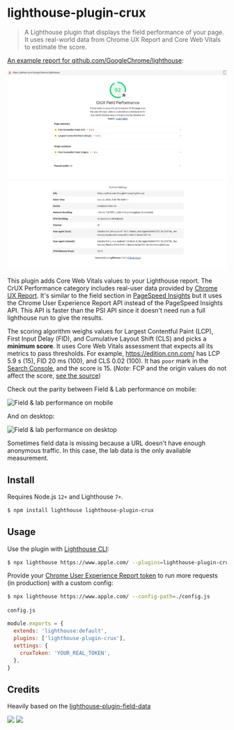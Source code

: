 # lighthouse-plugin-crux

> A Lighthouse plugin that displays the field performance of your page.
> It uses real-world data from Chrome UX Report and Core Web Vitals to estimate the score.

[An example report for github.com/GoogleChrome/lighthouse](https://googlechrome.github.io/lighthouse/viewer/?gist=cb20232dcc7a8b4e93d63ae3b09ac47e):

![An image with the result of an execution using the lighthouse-plugin-crux](./assets/plugin-result.jpg "Lighthouse Plugin CrUX")

This plugin adds Core Web Vitals values to your Lighthouse report. The CrUX Performance category includes real-user data
provided by [Chrome UX Report](https://developers.google.com/web/tools/chrome-user-experience-report/). It's similar to 
the field section in [PageSpeed Insights](https://developers.google.com/speed/pagespeed/insights/) but it uses the Chrome
User Experience Report API instead of the PageSpeed Insights API. This API is faster than the PSI API since it doesn't 
need run a full lighthouse run to give the results.

The scoring algorithm weighs values for Largest Contentful Paint (LCP), First Input Delay (FID), and Cumulative Layout 
Shift (CLS) and picks a **minimum score**. It uses Core Web Vitals assessment that expects all its metrics to pass 
thresholds. For example, https://edition.cnn.com/ has LCP 5.9 s (15), FID 20 ms (100), and CLS 0.02 (100). It has 
`poor` mark in the [Search Console](https://support.google.com/webmasters/answer/9205520), and the score is 15. 
(_Note_: FCP and the origin values do not affect the score, [see the source](./src/plugin.ts))

Check out the parity between Field & Lab performance on mobile:

<img width="973" alt="Field & lab performance on mobile" src="https://user-images.githubusercontent.com/158189/83353215-31b75b80-a351-11ea-801e-07f5a2b73e51.png">

And on desktop:

<img width="972" alt="Field & lab performance on desktop" src="https://user-images.githubusercontent.com/158189/83353212-2ebc6b00-a351-11ea-9cf8-6a04a5f0f903.png">

Sometimes field data is missing because a URL doesn't have enough anonymous traffic. In this case, the lab data is the only available measurement.

## Install

Requires Node.js `12+` and Lighthouse `7+`.

```bash
$ npm install lighthouse lighthouse-plugin-crux
```

## Usage

Use the plugin with [Lighthouse CLI](https://github.com/GoogleChrome/lighthouse):

```bash
$ npx lighthouse https://www.apple.com/ --plugins=lighthouse-plugin-crux
```

Provide your [Chrome User Experience Report token](https://developers.google.com/web/tools/chrome-user-experience-report/api/guides/getting-started) to run more requests (in production) with a custom config:

```bash
$ npx lighthouse https://www.apple.com/ --config-path=./config.js
```

`config.js`

```js
module.exports = {
  extends: 'lighthouse:default',
  plugins: ['lighthouse-plugin-crux'],
  settings: {
    cruxToken: 'YOUR_REAL_TOKEN',
  },
}
```

## Credits

Heavily based on the [lighthouse-plugin-field-data](https://github.com/treosh/lighthouse-plugin-field-performance)

[![](https://img.shields.io/npm/v/lighthouse-plugin-crux.svg)](https://npmjs.org/package/lighthouse-plugin-crux)
[![](https://img.shields.io/badge/license-MIT-blue.svg)](./LICENSE)
